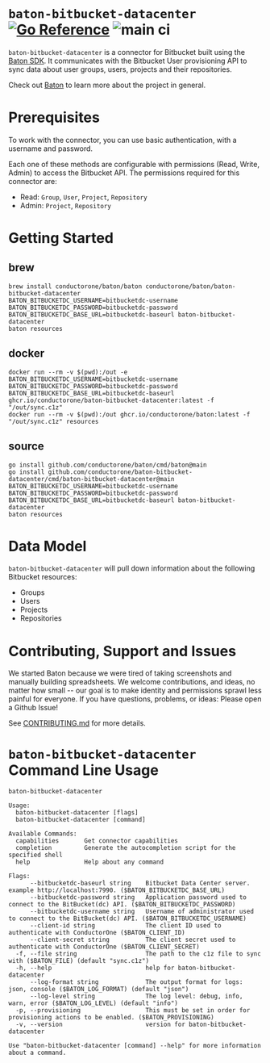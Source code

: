 
# `baton-bitbucket-datacenter` [![Go Reference](https://pkg.go.dev/badge/github.com/conductorone/baton-bitbucket.svg)](https://pkg.go.dev/github.com/conductorone/baton-bitbucket) ![main ci](https://github.com/conductorone/baton-zendesk/actions/workflows/main.yaml/badge.svg)

`baton-bitbucket-datacenter` is a connector for Bitbucket built using the [Baton SDK](https://github.com/conductorone/baton-sdk). It communicates with the Bitbucket User provisioning API to sync data about user groups, users, projects and their repositories.

Check out [Baton](https://github.com/conductorone/baton) to learn more about the project in general.

# Prerequisites

To work with the connector, you can use basic authentication, with a username and password.

Each one of these methods are configurable with permissions (Read, Write, Admin) to access the Bitbucket API. The permissions required for this connector are:
- Read: `Group`, `User`, `Project`, `Repository`
- Admin: `Project`, `Repository`

# Getting Started

## brew

```
brew install conductorone/baton/baton conductorone/baton/baton-bitbucket-datacenter
BATON_BITBUCKETDC_USERNAME=bitbucketdc-username BATON_BITBUCKETDC_PASSWORD=bitbucketdc-password BATON_BITBUCKETDC_BASE_URL=bitbucketdc-baseurl baton-bitbucket-datacenter
baton resources
```

## docker

```
docker run --rm -v $(pwd):/out -e BATON_BITBUCKETDC_USERNAME=bitbucketdc-username BATON_BITBUCKETDC_PASSWORD=bitbucketdc-password BATON_BITBUCKETDC_BASE_URL=bitbucketdc-baseurl ghcr.io/conductorone/baton-bitbucket-datacenter:latest -f "/out/sync.c1z"
docker run --rm -v $(pwd):/out ghcr.io/conductorone/baton:latest -f "/out/sync.c1z" resources
```

## source

```
go install github.com/conductorone/baton/cmd/baton@main
go install github.com/conductorone/baton-bitbucket-datacenter/cmd/baton-bitbucket-datacenter@main
BATON_BITBUCKETDC_USERNAME=bitbucketdc-username BATON_BITBUCKETDC_PASSWORD=bitbucketdc-password BATON_BITBUCKETDC_BASE_URL=bitbucketdc-baseurl baton-bitbucket-datacenter
baton resources
```

# Data Model

`baton-bitbucket-datacenter` will pull down information about the following Bitbucket resources:

- Groups
- Users
- Projects
- Repositories

# Contributing, Support and Issues

We started Baton because we were tired of taking screenshots and manually building spreadsheets. We welcome contributions, and ideas, no matter how small -- our goal is to make identity and permissions sprawl less painful for everyone. If you have questions, problems, or ideas: Please open a Github Issue!

See [CONTRIBUTING.md](https://github.com/ConductorOne/baton/blob/main/CONTRIBUTING.md) for more details.

# `baton-bitbucket-datacenter` Command Line Usage

```
baton-bitbucket-datacenter

Usage:
  baton-bitbucket-datacenter [flags]
  baton-bitbucket-datacenter [command]

Available Commands:
  capabilities       Get connector capabilities
  completion         Generate the autocompletion script for the specified shell
  help               Help about any command

Flags:
      --bitbucketdc-baseurl string    Bitbucket Data Center server. example http://localhost:7990. ($BATON_BITBUCKETDC_BASE_URL)
      --bitbucketdc-password string   Application password used to connect to the BitBucket(dc) API. ($BATON_BITBUCKETDC_PASSWORD)
      --bitbucketdc-username string   Username of administrator used to connect to the BitBucket(dc) API. ($BATON_BITBUCKETDC_USERNAME)
      --client-id string              The client ID used to authenticate with ConductorOne ($BATON_CLIENT_ID)
      --client-secret string          The client secret used to authenticate with ConductorOne ($BATON_CLIENT_SECRET)
  -f, --file string                   The path to the c1z file to sync with ($BATON_FILE) (default "sync.c1z")
  -h, --help                          help for baton-bitbucket-datacenter
      --log-format string             The output format for logs: json, console ($BATON_LOG_FORMAT) (default "json")
      --log-level string              The log level: debug, info, warn, error ($BATON_LOG_LEVEL) (default "info")
  -p, --provisioning                  This must be set in order for provisioning actions to be enabled. ($BATON_PROVISIONING)
  -v, --version                       version for baton-bitbucket-datacenter

Use "baton-bitbucket-datacenter [command] --help" for more information about a command.
```